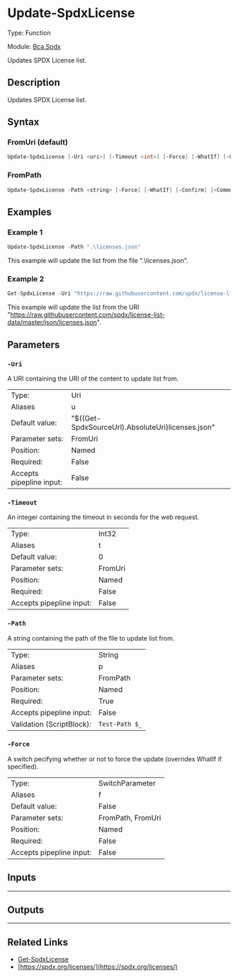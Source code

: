 # Update-SpdxLicense
Type: Function

Module: [Bca.Spdx](../ReadMe.md)

Updates SPDX License list.
## Description
Updates SPDX License list.
## Syntax
### FromUri (default)
```powershell
Update-SpdxLicense [-Uri <uri>] [-Timeout <int>] [-Force] [-WhatIf] [-Confirm] [<CommonParameters>]
```
### FromPath
```powershell
Update-SpdxLicense -Path <string> [-Force] [-WhatIf] [-Confirm] [<CommonParameters>]
```
## Examples
### Example 1
```powershell
Update-SpdxLicense -Path ".\licenses.json"
```
This example will update the list from the file ".\licenses.json".
### Example 2
```powershell
Get-SpdxLicense -Uri "https://raw.githubusercontent.com/spdx/license-list-data/master/json/licenses.json" -Force
```
This example will update the list from the URI "https://raw.githubusercontent.com/spdx/license-list-data/master/json/licenses.json".
## Parameters
### `-Uri`
A URI containing the URI of the content to update list from.

| | |
|:-|:-|
|Type:|Uri|
|Aliases|u|
|Default value:|"$((Get-SpdxSourceUrl).AbsoluteUri)licenses.json"|
|Parameter sets:|FromUri|
|Position:|Named|
|Required:|False|
|Accepts pipepline input:|False|

### `-Timeout`
An integer containing the timeout in seconds for the web request.

| | |
|:-|:-|
|Type:|Int32|
|Aliases|t|
|Default value:|0|
|Parameter sets:|FromUri|
|Position:|Named|
|Required:|False|
|Accepts pipepline input:|False|

### `-Path`
A string containing the path of the file to update list from.

| | |
|:-|:-|
|Type:|String|
|Aliases|p|
|Parameter sets:|FromPath|
|Position:|Named|
|Required:|True|
|Accepts pipepline input:|False|
|Validation (ScriptBlock):|` Test-Path $_ `|

### `-Force`
A switch pecifying whether or not to force the update (overrides WhatIf if specified).

| | |
|:-|:-|
|Type:|SwitchParameter|
|Aliases|f|
|Default value:|False|
|Parameter sets:|FromPath, FromUri|
|Position:|Named|
|Required:|False|
|Accepts pipepline input:|False|

## Inputs
****


## Outputs
****


## Related Links
- [Get-SpdxLicense](Get-SpdxLicense.md)
- [https://spdx.org/licenses/](https://spdx.org/licenses/)
